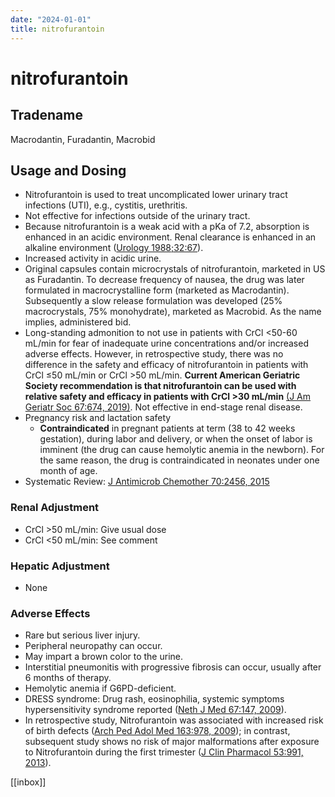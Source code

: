 ```yaml
---
date: "2024-01-01"
title: nitrofurantoin
---
```



# nitrofurantoin

## Tradename

Macrodantin, Furadantin, Macrobid

## Usage and Dosing

*   Nitrofurantoin is used to treat uncomplicated lower urinary tract infections (UTI), e.g., cystitis, urethritis.
*   Not effective for infections outside of the urinary tract.
*   Because nitrofurantoin is a weak acid with a pKa of 7.2, absorption is enhanced in an acidic environment. Renal clearance is enhanced in an alkaline environment ([Urology 1988;32:67][1]).
*   Increased activity in acidic urine.
*   Original capsules contain microcrystals of nitrofurantoin, marketed in US as Furadantin. To decrease frequency of nausea, the drug was later formulated in macrocrystalline form (marketed as Macrodantin). Subsequently a slow release formulation was developed (25% macrocrystals, 75% monohydrate), marketed as Macrobid. As the name implies, administered bid.
*   Long-standing admonition to not use in patients with CrCl <50-60 mL/min for fear of inadequate urine concentrations and/or increased adverse effects. However, in retrospective study, there was no difference in the safety and efficacy of nitrofurantoin in patients with CrCl ≤50 mL/min or CrCl >50 mL/min. **Current American Geriatric Society recommendation is that nitrofurantoin can be used with relative safety and efficacy in patients with CrCl >30 mL/min** [(J Am Geriatr Soc 67:674, 2019)][2]. Not effective in end-stage renal disease.
*   Pregnancy risk and lactation safety
    *   **Contraindicated** in pregnant patients at term (38 to 42 weeks gestation), during labor and delivery, or when the onset of labor is imminent (the drug can cause hemolytic anemia in the newborn). For the same reason, the drug is contraindicated in neonates under one month of age.
*   Systematic Review: [J Antimicrob Chemother 70:2456, 2015][3]

### Renal Adjustment

*   CrCl >50 mL/min: Give usual dose
*   CrCl <50 mL/min: See comment

### Hepatic Adjustment

*   None

### Adverse Effects

*   Rare but serious liver injury.
*   Peripheral neuropathy can occur.
*   May impart a brown color to the urine.
*   Interstitial pneumonitis with progressive fibrosis can occur, usually after 6 months of therapy.
*   Hemolytic anemia if G6PD-deficient.
*   DRESS syndrome: Drug rash, eosinophilia, systemic symptoms hypersensitivity syndrome reported ([Neth J Med 67:147, 2009][4]).
*   In retrospective study, Nitrofurantoin was associated with increased risk of birth defects ([Arch Ped Adol Med 163:978, 2009][5]); in contrast, subsequent study shows no risk of major malformations after exposure to Nitrofurantoin during the first trimester ([J Clin Pharmacol 53:991, 2013][6]).

[[inbox]]

[1]: https://pubmed-ncbi-nlm-nih-gov.autorpa.kfsyscc.org/3291373/

[2]: https://pubmed-ncbi-nlm-nih-gov.autorpa.kfsyscc.org/30693946/

[3]: http://www-ncbi-nlm-nih-gov.autorpa.kfsyscc.org:2048/pubmed?term=%22The+Journal+of+antimicrobial+chemotherapy%22%5BJour%5D+AND+70%5Bvolume%5D+AND+2456%5Bpage%5D&cmd=detailssearch

[4]: http://www-ncbi-nlm-nih-gov.autorpa.kfsyscc.org:2048/pubmed?term=%22The+Netherlands+journal+of+medicine%22%5BJour%5D+AND+67%5Bvolume%5D+AND+147%5Bpage%5D&cmd=detailssearch

[5]: http://www-ncbi-nlm-nih-gov.autorpa.kfsyscc.org:2048/pubmed?term=%22Archives+of+pediatrics+%26+adolescent+medicine%22%5BJour%5D+AND+163%5Bvolume%5D+AND+978%5Bpage%5D&cmd=detailssearch

[6]: http://www-ncbi-nlm-nih-gov.autorpa.kfsyscc.org:2048/pubmed/23873250
